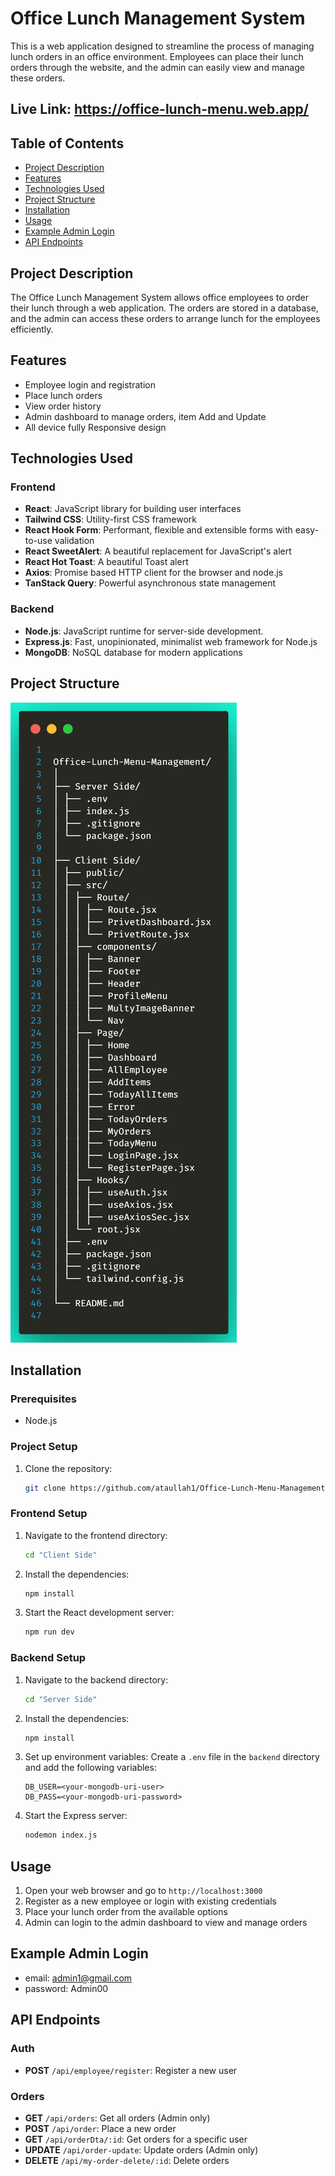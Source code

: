 # Office Lunch Management System

This is a web application designed to streamline the process of managing lunch orders in an office environment. Employees can place their lunch orders through the website, and the admin can easily view and manage these orders.

## Live Link: https://office-lunch-menu.web.app/

## Table of Contents

- [Project Description](#project-description)
- [Features](#features)
- [Technologies Used](#technologies-used)
- [Project Structure](#project-structure)
- [Installation](#installation)
- [Usage](#usage)
- [Example Admin Login](#example-admin-login)
- [API Endpoints](#api-endpoints)

## Project Description

The Office Lunch Management System allows office employees to order their lunch through a web application. The orders are stored in a database, and the admin can access these orders to arrange lunch for the employees efficiently.

## Features

- Employee login and registration
- Place lunch orders
- View order history
- Admin dashboard to manage orders, item Add and Update
- All device fully Responsive design

## Technologies Used

### Frontend

- **React**: JavaScript library for building user interfaces
- **Tailwind CSS**: Utility-first CSS framework
- **React Hook Form**: Performant, flexible and extensible forms with easy-to-use validation
- **React SweetAlert**: A beautiful replacement for JavaScript's alert
- **React Hot Toast**: A beautiful Toast alert
- **Axios**: Promise based HTTP client for the browser and node.js
- **TanStack Query**: Powerful asynchronous state management

### Backend

- **Node.js**: JavaScript runtime for server-side development.
- **Express.js**: Fast, unopinionated, minimalist web framework for Node.js
- **MongoDB**: NoSQL database for modern applications

## Project Structure

![Project Structure](./Project%20Structure.png)

## Installation

### Prerequisites

- Node.js

### Project Setup

1. Clone the repository:

   ```bash
   git clone https://github.com/ataullah1/Office-Lunch-Menu-Management.git
   ```

### Frontend Setup

1. Navigate to the frontend directory:

   ```bash
   cd "Client Side"
   ```

2. Install the dependencies:

   ```bash
   npm install
   ```

3. Start the React development server:
   ```bash
   npm run dev
   ```

### Backend Setup

1. Navigate to the backend directory:

   ```bash
   cd "Server Side"
   ```

2. Install the dependencies:

   ```bash
   npm install
   ```

3. Set up environment variables:
   Create a `.env` file in the `backend` directory and add the following variables:

   ```
   DB_USER=<your-mongodb-uri-user>
   DB_PASS=<your-mongodb-uri-password>

   ```

4. Start the Express server:
   ```bash
   nodemon index.js
   ```

## Usage

1. Open your web browser and go to `http://localhost:3000`
2. Register as a new employee or login with existing credentials
3. Place your lunch order from the available options
4. Admin can login to the admin dashboard to view and manage orders

## Example Admin Login

- email: admin1@gmail.com
- password: Admin00

## API Endpoints

### Auth

- **POST** `/api/employee/register`: Register a new user

### Orders

- **GET** `/api/orders`: Get all orders (Admin only)
- **POST** `/api/order`: Place a new order
- **GET** `/api/orderDta/:id`: Get orders for a specific user
- **UPDATE** `/api/order-update`: Update orders (Admin only)
- **DELETE** `/api/my-order-delete/:id`: Delete orders
